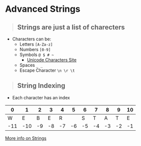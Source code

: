  # Advanced Strings
 > ## Strings are just a list of charecters

- Characters can be: 
    - Letters  ` [A-Za-z] `
	- Numbers  ` [0-9] `
	- Symbols  ` @ $ # ~ `
	    - [Unicode Characters Site](https://pythonforundergradengineers.com/unicode-characters-in-python.html)
	- Spaces   `_ _`
	- Escape Character `\n \r \t`

> ## String Indexing
- Each character has an index

|0  |1  |2  |3  |4  |5  |6  |7  |8  |9  |10 |
|---|---|---|---|---|---|---|---|---|---|---|
|W  |E  |B  |E  |R  |   |S  |T  |A  |T  |E  |
|-11|-10|-9 |-8 |-7 |-6 |-5 |-4 |-3 |-2 |-1 |



[More info on Strings](https://realpython.com/python-strings/)
